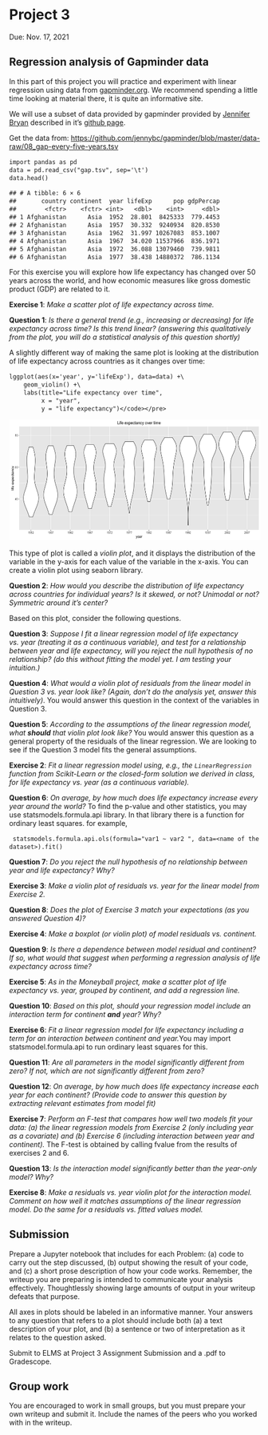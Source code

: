 # Project 3

Due: Nov. 17, 2021

## Regression analysis of Gapminder data

In this part of this project you will practice and experiment with linear regression using data from <a href="http://gapminder.org">gapminder.org</a>. We recommend spending a little time looking at material there, it is quite an informative site.

We will use a subset of data provided by gapminder provided by <a href="http://www.stat.ubc.ca/~jenny/">Jennifer Bryan</a> described in it’s <a href="https://github.com/jennybc/gapminder">github page</a>.

Get the data from: https://github.com/jennybc/gapminder/blob/master/data-raw/08_gap-every-five-years.tsv

```
import pandas as pd
data = pd.read_csv("gap.tsv", sep='\t')
data.head()
```

```
## # A tibble: 6 × 6
##       country continent  year lifeExp      pop gdpPercap
##        <fctr>    <fctr> <int>   <dbl>    <int>     <dbl>
## 1 Afghanistan      Asia  1952  28.801  8425333  779.4453
## 2 Afghanistan      Asia  1957  30.332  9240934  820.8530
## 3 Afghanistan      Asia  1962  31.997 10267083  853.1007
## 4 Afghanistan      Asia  1967  34.020 11537966  836.1971
## 5 Afghanistan      Asia  1972  36.088 13079460  739.9811
## 6 Afghanistan      Asia  1977  38.438 14880372  786.1134
```

For this exercise you will explore how life expectancy has changed over 50 years across the world, and how economic measures like gross domestic product (GDP) are related to it.

**Exercise 1**: *Make a scatter plot of life expectancy across time.*

**Question 1**: *Is there a general trend (e.g., increasing or decreasing) for life expectancy across time? Is this trend linear? (answering this qualitatively from the plot, you will do a statistical analysis of this question shortly)*

A slightly different way of making the same plot is looking at the distribution of life expectancy across countries as it changes over time:

```
lggplot(aes(x='year', y='lifeExp'), data=data) +\
    geom_violin() +\
    labs(title="Life expectancy over time",
         x = "year",
         y = "life expectancy")</code></pre>
```

<img src="figs/violin.png" height="242">

This type of plot is called a <em>violin plot</em>, and it displays the distribution of the variable in the y-axis for each value of the variable in the x-axis. You can create a violin plot using seaborn library.

**Question 2**: <em>How would you describe the distribution of life expectancy across countries for individual years? Is it skewed, or not? Unimodal or not? Symmetric around it’s center?</em>

Based on this plot, consider the following questions.

**Question 3**: <em>Suppose I fit a linear regression model of life expectancy vs. year (treating it as a continuous variable), and test for a relationship between year and life expectancy, will you reject the null hypothesis of no relationship? (do this without fitting the model yet. I am testing your intuition.)</em>

**Question 4**: <em>What would a violin plot of residuals from the linear model in Question 3 vs. year look like? (Again, don’t do the analysis yet, answer this intuitively)</em>. You would answer this question in the context of the variables in Question 3.

**Question 5**: <em>According to the assumptions of the linear regression model, what <strong>should</strong> that violin plot look like?</em> You would answer this question as a general property of the residuals of the linear regression. We are looking to see if the Question 3 model fits the general assumptions.

**Exercise 2**: <em>Fit a linear regression model using, e.g., the `LinearRegression` function from Scikit-Learn or the closed-form solution we derived in class, for life expectancy vs. year (as a continuous variable). </em>

**Question 6**: <em>On average, by how much does life expectancy increase every year around the world?</em> To find the p-value and other statistics, you may use statsmodels.formula.api library. In that library there is a function for ordinary least squares. for example,
```
 statsmodels.formula.api.ols(formula="var1 ~ var2 ", data=<name of the dataset>).fit()
```

**Question 7**: <em>Do you reject the null hypothesis of no relationship between year and life expectancy? Why?</em>


**Exercise 3**: <em>Make a violin plot of residuals vs. year for the linear model from Exercise 2.</em>

**Question 8**: <em>Does the plot of Exercise 3 match your expectations (as you answered Question 4)?</em>

**Exercise 4**: <em>Make a boxplot (or violin plot) of model residuals vs. continent.</em>

**Question 9**: <em>Is there a dependence between model residual and continent? If so, what would that suggest when performing a regression analysis of life expectancy across time?</em>

**Exercise 5**: <em>As in the Moneyball project, make a scatter plot of life expectancy vs. year, grouped by continent, and add a regression line.</em>

**Question 10**: <em>Based on this plot, should your regression model include an interaction term for continent <strong>and</strong> year? Why?</em>

**Exercise 6**: <em>Fit a linear regression model for life expectancy including a term for an interaction between continent and year.</em>You may import statsmodel.formula.api to run ordinary least squares for this. 

**Question 11**: <em>Are all parameters in the model significantly different from zero? If not, which are not significantly different from zero?</em>

**Question 12**: <em>On average, by how much does life expectancy increase each year for each continent? (Provide code to answer this question by extracting relevant estimates from model fit)</em>

**Exercise 7**: <em> Perform an F-test that compares how well two models fit your data: (a) the linear regression models from Exercise 2 (only including year as a covariate) and (b) Exercise 6 (including interaction between year and continent).</em>
The F-test is obtained by calling fvalue from the results of exercises 2 and 6.

**Question 13**: <em>Is the interaction model significantly better than the year-only model? Why?</em>

**Exercise 8**: <em>Make a residuals vs. year violin plot for the interaction model. Comment on how well it matches assumptions of the linear regression model. Do the same for a residuals vs. fitted values model.</em>

## Submission

Prepare a Jupyter notebook that includes for each Problem: (a) code to carry out the step discussed, (b) output showing the result of your code, and (c) a short prose description of how your code works. Remember, the writeup you are preparing is intended to communicate your analysis effectively. Thoughtlessly showing large amounts of output in your writeup defeats that purpose.

All axes in plots should be labeled in an informative manner. Your answers to any question that refers to a plot should include both (a) a text description of your plot, and (b) a sentence or two of interpretation as it relates to the question asked.

Submit to ELMS at Project 3 Assignment Submission and a .pdf to Gradescope.

## Group work

You are encouraged to work in small groups, but you must prepare your own writeup and submit it. Include the names of the peers who you worked with in the writeup.

